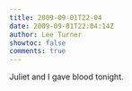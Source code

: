 ```yaml
---
title: 2009-09-01T22-04
date: 2009-09-01T22:04:14Z
author: Lee Turner
showtoc: false
comments: true
---
```


Juliet and I gave blood tonight.

